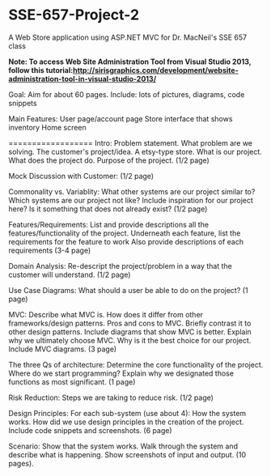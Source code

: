 SSE-657-Project-2
=================

A Web Store application using ASP.NET MVC for Dr. MacNeil's SSE 657 class

**Note: To access Web Site Administration Tool from Visual Studio 2013, follow this tutorial:http://sirisgraphics.com/development/website-administration-tool-in-visual-studio-2013/**


Goal: Aim for about 60 pages.
Include: lots of pictures, diagrams, code snippets 

Main Features: 
User page/account page
Store interface that shows inventory
Home screen


==================
Intro:
Problem statement. What problem are we solving.
The customer's project/idea. A etsy-type store. 
What is our project. What does the project do. Purpose of the project.
(1/2 page)


Mock Discussion with Customer:
(1/2 page)


Commonality vs. Variablity:
What other systems are our project similar to?
Which systems are our project not like?
Include inspiration for our project here? Is it something that does not already exist?
(1/2 page)


Features/Requirements: 
List and provide descriptions all the features/functionality of the project. 
Underneath each feature, list the requirements for the feature to work
Also provide descriptions of each requirements
(3-4 page)


Domain Analysis:
Re-descript the project/problem in a way that the customer will understand.
(1/2 page)


Use Case Diagrams:
What should a user be able to do on the project?
(1 page)


MVC:
Describe what MVC is. 
How does it differ from other frameworks/design patterns.
Pros and cons to MVC.
Briefly contrast it to other design patterns. 
Include diagrams that show MVC is better.
Explain why we ultimately choose MVC. Why is it the best choice for our project.
Include MVC diagrams. 
(3 page)


The three Qs of architecture:
Determine the core functionality of the project. 
Where do we start programming? 
Explain why we designated those functions as most significant.
(1 page)


Risk Reduction:
Steps we are taking to reduce risk. 
(1/2 page)


Design Principles:
For each sub-system (use about 4):
How the system works. How did we use design principles in the creation of the project.
Include code snippets and screenshots.
(6 page)


Scenario:
Show that the system works.
Walk through the system and describe what is happening.
Show screenshots of input and output.
(10 pages). 


